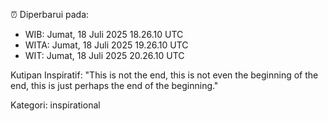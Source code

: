 ⏰ Diperbarui pada:
- WIB: Jumat, 18 Juli 2025 18.26.10 UTC
- WITA: Jumat, 18 Juli 2025 19.26.10 UTC
- WIT: Jumat, 18 Juli 2025 20.26.10 UTC

Kutipan Inspiratif:
"This is not the end, this is not even the beginning of the end, this is just perhaps the end of the beginning."


Kategori: inspirational

